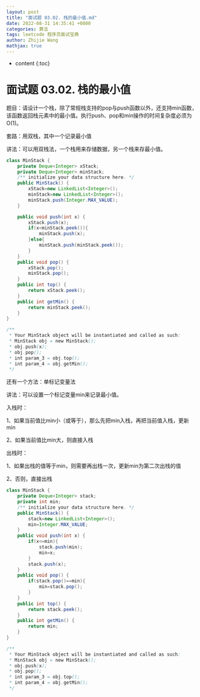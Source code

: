 ```yaml
---
layout: post
title: "面试题 03.02. 栈的最小值.md"
date: 2022-08-31 14:35:41 +0800
categories: 算法
tags: leetcode 程序员面试宝典
author: Zhijie Wang
mathjax: true
---
```



* content
{:toc}














# 面试题 03.02. 栈的最小值

题目：请设计一个栈，除了常规栈支持的pop与push函数以外，还支持min函数，该函数返回栈元素中的最小值。执行push、pop和min操作的时间复杂度必须为O(1)。

套路：用双栈，其中一个记录最小值

讲法：可以用双栈法，一个栈用来存储数据，另一个栈来存最小值。

```java
class MinStack {
    private Deque<Integer> xStack;
    private Deque<Integer> minStack;
    /** initialize your data structure here. */
    public MinStack() {
        xStack=new LinkedList<Integer>();
        minStack=new LinkedList<Integer>();
        minStack.push(Integer.MAX_VALUE);
    }

    public void push(int x) {
        xStack.push(x);
        if(x<minStack.peek()){
            minStack.push(x);
        }else{
            minStack.push(minStack.peek());
        }
    }
    public void pop() {
        xStack.pop();
        minStack.pop();
    }
    public int top() {
        return xStack.peek();
    }
    public int getMin() {
        return minStack.peek();
    }
}

/**
 * Your MinStack object will be instantiated and called as such:
 * MinStack obj = new MinStack();
 * obj.push(x);
 * obj.pop();
 * int param_3 = obj.top();
 * int param_4 = obj.getMin();
 */
```

还有一个方法：单标记变量法

讲法：可以设置一个标记变量min来记录最小值。

入栈时：

1、如果当前值比min小（或等于），那么先把min入栈，再把当前值入栈，更新min

2、如果当前值比min大，则直接入栈

出栈时：

1、如果出栈的值等于min，则需要再出栈一次，更新min为第二次出栈的值

2、否则，直接出栈

```java
class MinStack {
    private Deque<Integer> stack;
    private int min;
    /** initialize your data structure here. */
    public MinStack() {
        stack=new LinkedList<Integer>();
        min=Integer.MAX_VALUE;
    }
    public void push(int x) {
        if(x<=min){
            stack.push(min);
            min=x;
        }
        stack.push(x);
    }    
    public void pop() {
        if(stack.pop()==min){
            min=stack.pop();
        }
    }    
    public int top() {
        return stack.peek();
    }
    public int getMin() {
        return min;
    }
}

/**
 * Your MinStack object will be instantiated and called as such:
 * MinStack obj = new MinStack();
 * obj.push(x);
 * obj.pop();
 * int param_3 = obj.top();
 * int param_4 = obj.getMin();
 */
```
